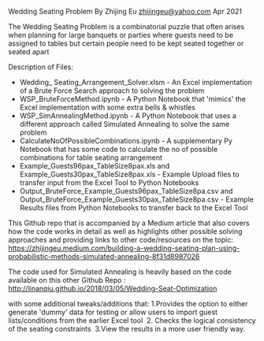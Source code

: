 Wedding Seating Problem
By Zhijing Eu
zhijingeu@yahoo.com
Apr 2021

The Wedding Seating Problem is a combinatorial puzzle that often arises when planning for large
banquets or parties where guests need to be assigned to tables but certain people need to be kept 
seated together or seated apart

Description of Files: 
* Wedding_ Seating_Arrangement_Solver.xlsm - An Excel implementation of a Brute Force Search approach to solving the problem
* WSP_BruteForceMethod.ipynb - A Python Notebook that 'mimics' the Excel implementation with some extra bells & whistles
* WSP_SimAnnealingMethod.ipynb - A Python Notebook that uses a different approach called Simulated Annealing to solve the same problem
* CalculateNoOfPossibleCombinations.ipynb - A supplementary Py Notebook that has some code to calculate the no of possible combinations for table seating arrangement
* Example_Guests96pax_TableSize8pax.xls and Example_Guests30pax_TableSize8pax.xls - Example Upload files to transfer input from the Excel Tool to Python Notebooks
* Output_BruteForce_Example_Guests96pax_TableSize8pa.csv and Output_BruteForce_Example_Guests30pax_TableSize8pa.csv - Example Results files from Python Notebooks to transfer back to the Excel Tool

This Github repo that is accompanied by a Medium article that also covers how the code works in detail as well as 
highlights other possible solving approaches and providing links to other code/resources on the topic:
https://zhijingeu.medium.com/building-a-wedding-seating-plan-using-probabilistic-methods-simulated-annealing-8f31d8987026

The code used for Simulated Annealing is heavily based on the code available on this other Github Repo :
http://linanqiu.github.io/2018/03/05/Wedding-Seat-Optimization

with some additional tweaks/additions that:
1.Provides the option to either generate 'dummy' data for testing or allow users to import guest lists/conditions from the earlier Excel tool 
2. Checks the logical consistency of the seating constraints 
3.View the results in a more user friendly way.  